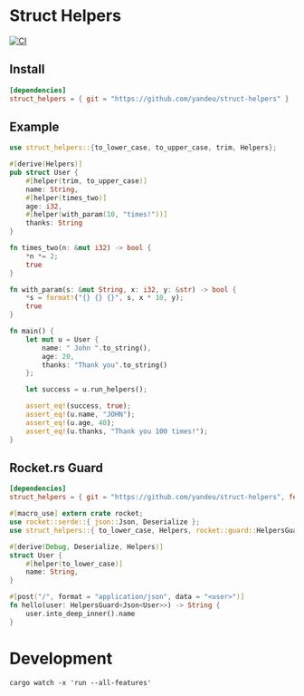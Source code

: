 # Struct Helpers

[![CI](https://github.com/yandeu/struct-helpers/actions/workflows/main.yml/badge.svg)](https://github.com/yandeu/struct-helpers/actions/workflows/main.yml)

## Install

```toml
[dependencies]
struct_helpers = { git = "https://github.com/yandeu/struct-helpers" }
```

## Example

```rust
use struct_helpers::{to_lower_case, to_upper_case, trim, Helpers};

#[derive(Helpers)]
pub struct User {
    #[helper(trim, to_upper_case)]
    name: String,
    #[helper(times_two)]
    age: i32,
    #[helper(with_param(10, "times!"))]
    thanks: String
}

fn times_two(n: &mut i32) -> bool {
    *n *= 2;
    true
}

fn with_param(s: &mut String, x: i32, y: &str) -> bool {
    *s = format!("{} {} {}", s, x * 10, y);
    true
}

fn main() {
    let mut u = User {
        name: " John ".to_string(),
        age: 20,
        thanks: "Thank you".to_string()
    };

    let success = u.run_helpers();

    assert_eq!(success, true);
    assert_eq!(u.name, "JOHN");
    assert_eq!(u.age, 40);
    assert_eq!(u.thanks, "Thank you 100 times!");
}
```

## Rocket.rs Guard

```toml
[dependencies]
struct_helpers = { git = "https://github.com/yandeu/struct-helpers", features = [ "rocket" ] }
```

```rust
#[macro_use] extern crate rocket;
use rocket::serde::{ json::Json, Deserialize };
use struct_helpers::{ to_lower_case, Helpers, rocket::guard::HelpersGuard };

#[derive(Debug, Deserialize, Helpers)]
struct User {
    #[helper(to_lower_case)]
    name: String,
}

#[post("/", format = "application/json", data = "<user>")]
fn hello(user: HelpersGuard<Json<User>>) -> String {
    user.into_deep_inner().name
}
```

# Development

`cargo watch -x 'run --all-features'`
